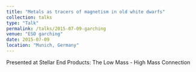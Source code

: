 ```yaml
---
title: "Metals as tracers of magnetism in old white dwarfs"
collection: talks
type: "Talk"
permalink: /talks/2015-07-09-garching
venue: "ESO garching"
date: 2015-07-09
location: "Munich, Germany"
---
```


Presented at Stellar End Products: The Low Mass - High Mass Connection
